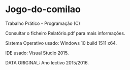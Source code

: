 # Jogo-do-comilao
Trabalho Prático - Programação (C)

Consultar o ficheiro Relatório.pdf para mais informações.

Sistema Operativo usado: Windows 10 build 1511 x64.

IDE usado: Visual Studio 2015.

DATA ORIGINAL: Ano lectivo 2015/2016.
